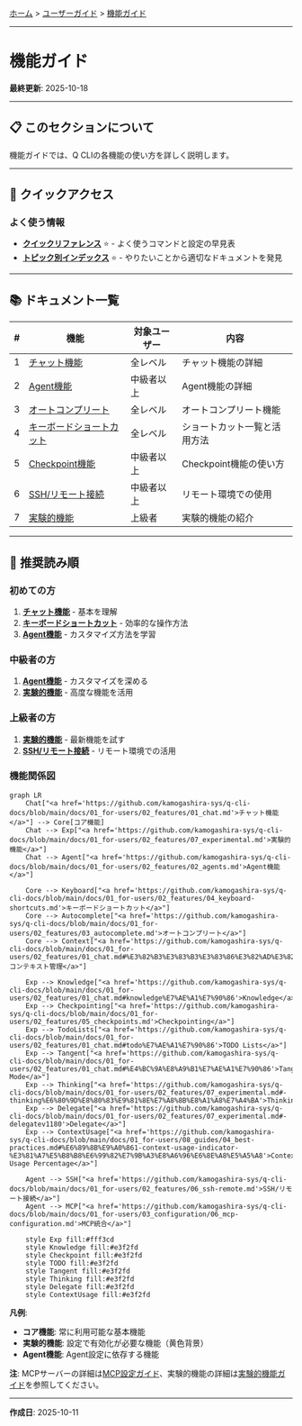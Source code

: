 [ホーム](../../README.md) > [ユーザーガイド](../README.md) > [機能ガイド](README.md)

---

# 機能ガイド

**最終更新**: 2025-10-18

---

## 📋 このセクションについて

機能ガイドでは、Q CLIの各機能の使い方を詳しく説明します。

---

## 🚀 クイックアクセス

### よく使う情報

- **[クイックリファレンス](../07_reference/08_quick-reference.md)** ⭐ - よく使うコマンドと設定の早見表
- **[トピック別インデックス](../07_reference/09_topic-index.md)** ⭐ - やりたいことから適切なドキュメントを発見

---

## 📚 ドキュメント一覧

| # | 機能 | 対象ユーザー | 内容 |
|---|------|-------------|------|
| 1 | [チャット機能](01_chat.md) | 全レベル | チャット機能の詳細 |
| 2 | [Agent機能](02_agents.md) | 中級者以上 | Agent機能の詳細 |
| 3 | [オートコンプリート](03_autocomplete.md) | 全レベル | オートコンプリート機能 |
| 4 | [キーボードショートカット](04_keyboard-shortcuts.md) | 全レベル | ショートカット一覧と活用方法 |
| 5 | [Checkpoint機能](05_checkpoints.md) | 中級者以上 | Checkpoint機能の使い方 |
| 6 | [SSH/リモート接続](06_ssh-remote.md) | 中級者以上 | リモート環境での使用 |
| 7 | [実験的機能](07_experimental.md) | 上級者 | 実験的機能の紹介 |

---

## 🚀 推奨読み順

### 初めての方
1. **[チャット機能](01_chat.md)** - 基本を理解
2. **[キーボードショートカット](04_keyboard-shortcuts.md)** - 効率的な操作方法
3. **[Agent機能](02_agents.md)** - カスタマイズ方法を学習

### 中級者の方
1. **[Agent機能](02_agents.md)** - カスタマイズを深める
2. **[実験的機能](07_experimental.md)** - 高度な機能を活用

### 上級者の方
1. **[実験的機能](07_experimental.md)** - 最新機能を試す
2. **[SSH/リモート接続](06_ssh-remote.md)** - リモート環境での活用

### 機能関係図

```mermaid
graph LR
    Chat["<a href='https://github.com/kamogashira-sys/q-cli-docs/blob/main/docs/01_for-users/02_features/01_chat.md'>チャット機能</a>"] --> Core[コア機能]
    Chat --> Exp["<a href='https://github.com/kamogashira-sys/q-cli-docs/blob/main/docs/01_for-users/02_features/07_experimental.md'>実験的機能</a>"]
    Chat --> Agent["<a href='https://github.com/kamogashira-sys/q-cli-docs/blob/main/docs/01_for-users/02_features/02_agents.md'>Agent機能</a>"]
    
    Core --> Keyboard["<a href='https://github.com/kamogashira-sys/q-cli-docs/blob/main/docs/01_for-users/02_features/04_keyboard-shortcuts.md'>キーボードショートカット</a>"]
    Core --> Autocomplete["<a href='https://github.com/kamogashira-sys/q-cli-docs/blob/main/docs/01_for-users/02_features/03_autocomplete.md'>オートコンプリート</a>"]
    Core --> Context["<a href='https://github.com/kamogashira-sys/q-cli-docs/blob/main/docs/01_for-users/02_features/01_chat.md#%E3%82%B3%E3%83%B3%E3%83%86%E3%82%AD%E3%82%B9%E3%83%88%E7%AE%A1%E7%90%86'>コンテキスト管理</a>"]
    
    Exp --> Knowledge["<a href='https://github.com/kamogashira-sys/q-cli-docs/blob/main/docs/01_for-users/02_features/01_chat.md#knowledge%E7%AE%A1%E7%90%86'>Knowledge</a>"]
    Exp --> Checkpointing["<a href='https://github.com/kamogashira-sys/q-cli-docs/blob/main/docs/01_for-users/02_features/05_checkpoints.md'>Checkpointing</a>"]
    Exp --> TodoLists["<a href='https://github.com/kamogashira-sys/q-cli-docs/blob/main/docs/01_for-users/02_features/01_chat.md#todo%E7%AE%A1%E7%90%86'>TODO Lists</a>"]
    Exp --> Tangent["<a href='https://github.com/kamogashira-sys/q-cli-docs/blob/main/docs/01_for-users/02_features/01_chat.md#%E4%BC%9A%E8%A9%B1%E7%AE%A1%E7%90%86'>Tangent Mode</a>"]
    Exp --> Thinking["<a href='https://github.com/kamogashira-sys/q-cli-docs/blob/main/docs/01_for-users/02_features/07_experimental.md#-thinking%E6%80%9D%E8%80%83%E9%81%8E%E7%A8%8B%E8%A1%A8%E7%A4%BA'>Thinking</a>"]
    Exp --> Delegate["<a href='https://github.com/kamogashira-sys/q-cli-docs/blob/main/docs/01_for-users/02_features/07_experimental.md#-delegatev1180'>Delegate</a>"]
    Exp --> ContextUsage["<a href='https://github.com/kamogashira-sys/q-cli-docs/blob/main/docs/01_for-users/08_guides/04_best-practices.md#%E6%89%8B%E9%A0%861-context-usage-indicator-%E3%81%A7%E5%B8%B8%E6%99%82%E7%9B%A3%E8%A6%96%E6%8E%A8%E5%A5%A8'>Context Usage Percentage</a>"]
    
    Agent --> SSH["<a href='https://github.com/kamogashira-sys/q-cli-docs/blob/main/docs/01_for-users/02_features/06_ssh-remote.md'>SSH/リモート接続</a>"]
    Agent --> MCP["<a href='https://github.com/kamogashira-sys/q-cli-docs/blob/main/docs/01_for-users/03_configuration/06_mcp-configuration.md'>MCP統合</a>"]
    
    style Exp fill:#fff3cd
    style Knowledge fill:#e3f2fd
    style Checkpoint fill:#e3f2fd
    style TODO fill:#e3f2fd
    style Tangent fill:#e3f2fd
    style Thinking fill:#e3f2fd
    style Delegate fill:#e3f2fd
    style ContextUsage fill:#e3f2fd
```

**凡例**:
- **コア機能**: 常に利用可能な基本機能
- **実験的機能**: 設定で有効化が必要な機能（黄色背景）
- **Agent機能**: Agent設定に依存する機能

**注**: MCPサーバーの詳細は[MCP設定ガイド](../03_configuration/06_mcp-configuration.md)、実験的機能の詳細は[実験的機能ガイド](07_experimental.md)を参照してください。

---

**作成日**: 2025-10-11
